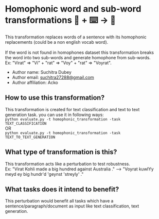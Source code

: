 # Homophonic word and sub-word transformations 🦎  + ⌨️ → 🐍
This transformation replaces words of a sentence with its homophonic replacements (could be a non english vocab word). <br><br> If the word is not found in homophones dataset this transformation breaks the word into two sub-words and generate homophone from sub-words. <br>
Ex: "Virat" => "Vi" + "rat" => "Voy" + "rat" => "Voyrat".
+ Author name: Suchitra Dubey
+ Author email: suchitra27288@gmail.com
+ Author affiliation: Acko

## How to use this transformation?
This transformation is created for text classification and text to text generation task. you can use it in following ways: <br>
```python evaluate.py -t homophonic_transformation -task TEXT_CLASSIFICATION``` <br>
OR <br>
```python evaluate.py -t homophonic_transformation -task TEXT_TO_TEXT_GENERATION```
## What type of transformation is this?
This transformation acts like a perturbation to test robustness. <br>
Ex: "Virat Kohli made a big hundred against Australia ." --> "Voyrat kuwlYy meyd ey big hundr'd 'geynst 'streyly' ." 

## What tasks does it intend to benefit?
This perturbation would benefit all tasks which have a sentence/paragraph/document as input like text classification, 
text generation.